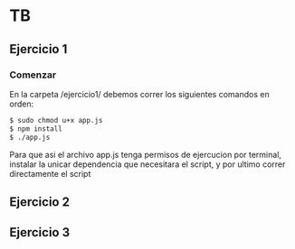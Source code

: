 # TB

## Ejercicio 1

### Comenzar

En la carpeta /ejercicio1/ debemos correr los siguientes comandos en orden: 

```sh
$ sudo chmod u+x app.js
$ npm install
$ ./app.js
```

Para que asi el archivo app.js tenga permisos de ejercucion por terminal, instalar la unicar dependencia que necesitara el script, y por ultimo correr directamente el script

## Ejercicio 2

## Ejercicio 3
